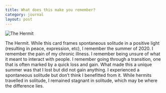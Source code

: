 ```yaml
---
title: What does this make you remember?
category: journal
layout: post
---
```


  <img alt="The Hermit" src="[https://en.wikipedia.org/wiki/File:RWS_Tarot_09_Hermit.jpg](https://upload.wikimedia.org/wikipedia/commons/thumb/4/4d/RWS_Tarot_09_Hermit.jpg/220px-RWS_Tarot_09_Hermit.jpg)" />

The Hermit. While this card frames spontaneous solitude in a positive light (resulting in peace, expression, etc), I remember the summer of 2020. I remember the pain of my chronic illness. I remember being unsure of what it meant to interact with people. I remember going through a transition, one that is often marked by a quick loss and gain. What made this a  unique summer was that I lost but did not gain anything. I experienced a spontaneous solitude but don’t think I benefitted from it. While hermits travelled in solitude, I remained stagnant in solitude, which may be where the difference lies. 
